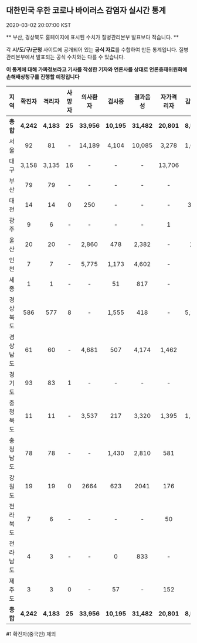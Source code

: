 
## 대한민국 우한 코로나 바이러스 감염자 실시간 통계
2020-03-02 20:07:00 KST

** 부산, 경상북도 홈페이지에 표시된 수치가 질병관리본부 발표보다 적습니다. **

각 **시/도/구/군청** 사이트에 공개되어 있는 **공식 자료**를 수합하여 만든 통계입니다.
질병관리본부에서 발표되는 공식 수치와는 다를 수 있습니다.

**이 통계에 대해 가짜정보라고 기사를 작성한 기자와 언론사를 상대로 언론중재위원회에 손해배상청구를 진행할 예정입니다**


        
|  지역  | 확진자 |  격리자  |  사망자  |  의사환자  |  검사중  |  결과음성  |  자가격리자  |  감시중  |  감시해제  |  완치  |
|:------:|:------:|:--------:|:--------:|:----------:|:--------:|:----------------:|:------------:|:--------:|:----------:|:--:|
|**총합**|**4,242**|**4,183**|**25**|**33,956**|**10,195**|**31,482**|**20,801**|**8,562**|**4,799**|**33**|
|서울|92|81|-|14,189|4,104|10,085|3,278|1,663|1,615|11|
|대구|3,158|3,135|16 |-|-|-|13,706|-|-|7 |
|부산|79|79|-|-|-|-|-|-|-|-|
|대전|14|14|0|250|-|-|-|350|2737|-|
|광주|9|6|-|-|-|-|1|-|-|2|
|울산|20|20|-|2,860|478|2,382|-|18|8|-|
|인천|7|7|-|5,775|1,173|4,602|-|-|-|-|
|세종|1|1|-|-|51|817|-|-|-|-|
|경상북도|586|577|8|-|1,555|418|-|5,284|254|1|
|경상남도|61|60|-|4,681|507|4,174|1,462|-|-|1|
|경기도|93|83|1|-|-|-|-|-|-|9|
|충청북도|11|11|-|3,537|217|3,320|1,395|1,247|148|-|
|충청남도|78|78|-|-|1,430|2,810|581|-|-|-|
|강원도|19|19|0|2664|623|2041|176|-|-|-|
|전라북도|7|6|-|-|-|-|50|-|-|1|
|전라남도|4|3|-|-|0|833|-|-|1|1|
|제주도|3|3|0|-|57|-|152|-|36|-|
|**총합**|**4,242**|**4,183**|**25**|**33,956**|**10,195**|**31,482**|**20,801**|**8,562**|**4,799**|**33**|

        

#1 확진자(중국인) 제외
    